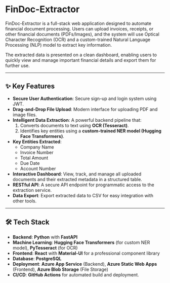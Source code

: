 # FinDoc-Extractor

FinDoc-Extractor is a full-stack web application designed to automate financial document processing. Users can upload invoices, receipts, or other financial documents (PDFs/Images), and the system will use Optical Character Recognition (OCR) and a custom-trained Natural Language Processing (NLP) model to extract key information.

The extracted data is presented on a clean dashboard, enabling users to quickly view and manage important financial details and export them for further use.

<!-- TODO: Add a screenshot of your app's dashboard -->
<!-- ![FinDoc-Extractor Dashboard](path/to/screenshot.png) -->

---

## ✨ Key Features

*   **Secure User Authentication**: Secure sign-up and login system using JWT.
*   **Drag-and-Drop File Upload**: Modern interface for uploading PDF and image files.
*   **Intelligent Data Extraction**: A powerful backend pipeline that:
    1.  Converts documents to text using **OCR (Tesseract)**.
    2.  Identifies key entities using a **custom-trained NER model (Hugging Face Transformers)**.
*   **Key Entities Extracted**:
    *   Company Name
    *   Invoice Number
    *   Total Amount
    *   Due Date
    *   Account Number
*   **Interactive Dashboard**: View, track, and manage all uploaded documents and their extracted metadata in a structured table.
*   **RESTful API**: A secure API endpoint for programmatic access to the extraction service.
*   **Data Export**: Export extracted data to CSV for easy integration with other tools.

---

## 🛠️ Tech Stack

*   **Backend**: **Python** with **FastAPI**
*   **Machine Learning**: **Hugging Face Transformers** (for custom NER model), **PyTesseract** (for OCR)
*   **Frontend**: **React** with **Material-UI** for a professional component library
*   **Database**: **PostgreSQL**
*   **Deployment**: **Azure App Service** (Backend), **Azure Static Web Apps** (Frontend), **Azure Blob Storage** (File Storage)
*   **CI/CD**: **GitHub Actions** for automated build and deployment.
